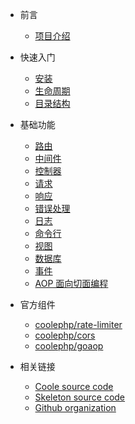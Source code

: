 * 前言
  * [项目介绍](zh-cn/README.md)

* 快速入门
  * [安装](zh-cn/install.md)
  * [生命周期](zh-cn/life-cycle.md)
  * [目录结构](zh-cn/structure.md)

* 基础功能
  * [路由](zh-cn/router.md)
  * [中间件](zh-cn/middleware.md)
  * [控制器](zh-cn/controller.md)
  * [请求](zh-cn/request.md)
  * [响应](zh-cn/response.md)
  * [错误处理](zh-cn/error-handler.md)
  * [日志](zh-cn/logger.md)
  * [命令行](zh-cn/command.md)
  * [视图](zh-cn/view.md)
  * [数据库](zh-cn/database.md)
  * [事件](zh-cn/event.md)
  * [AOP 面向切面编程](zh-cn/goaop.md)
    
* 官方组件
  * [coolephp/rate-limiter](zh-cn/rate-limiter.md)
  * [coolephp/cors](zh-cn/cors.md)
  * [coolephp/goaop](zh-cn/goaop.md)
    
* 相关链接
  * [Coole source code](https://github.com/guanguans/coole)
  * [Skeleton source code](https://github.com/coolephp/skeleton)
  * [Github organization](https://github.com/coolephp)
